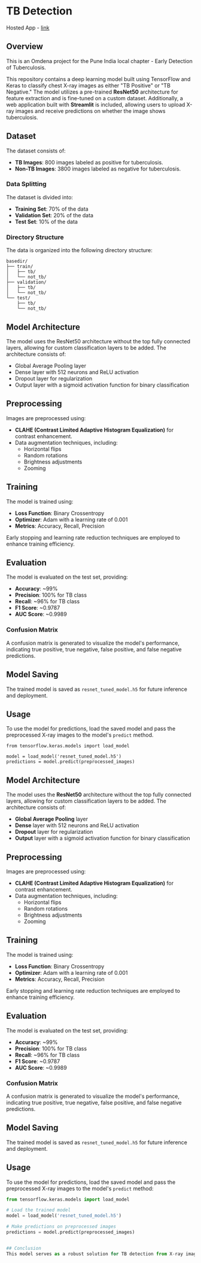 # TB Detection
Hosted App - [link](https://iamamofa-tb-detection-tb-detection-appapp-xlqsyp.streamlit.app/)

## Overview
This is an Omdena project for the Pune India local chapter - Early Detection of Tuberculosis.

This repository contains a deep learning model built using TensorFlow and Keras to classify chest X-ray images as either "TB Positive" or "TB Negative." The model utilizes a pre-trained **ResNet50** architecture for feature extraction and is fine-tuned on a custom dataset. Additionally, a web application built with **Streamlit** is included, allowing users to upload X-ray images and receive predictions on whether the image shows tuberculosis.

## Dataset
The dataset consists of:
- **TB Images**: 800 images labeled as positive for tuberculosis.
- **Non-TB Images**: 3800 images labeled as negative for tuberculosis.

### Data Splitting
The dataset is divided into:
- **Training Set**: 70% of the data
- **Validation Set**: 20% of the data
- **Test Set**: 10% of the data

### Directory Structure
The data is organized into the following directory structure:


```
basedir/
├── train/
│   ├── tb/
│   └── not_tb/
├── validation/
│   ├── tb/
│   └── not_tb/
└── test/
    ├── tb/
    └── not_tb/
```



## Model Architecture
The model uses the ResNet50 architecture without the top fully connected layers, allowing for custom classification layers to be added. The architecture consists of:
- Global Average Pooling layer
- Dense layer with 512 neurons and ReLU activation
- Dropout layer for regularization
- Output layer with a sigmoid activation function for binary classification

## Preprocessing
Images are preprocessed using:
- **CLAHE (Contrast Limited Adaptive Histogram Equalization)** for contrast enhancement.
- Data augmentation techniques, including:
  - Horizontal flips
  - Random rotations
  - Brightness adjustments
  - Zooming

## Training
The model is trained using:
- **Loss Function**: Binary Crossentropy
- **Optimizer**: Adam with a learning rate of 0.001
- **Metrics**: Accuracy, Recall, Precision

Early stopping and learning rate reduction techniques are employed to enhance training efficiency.

## Evaluation
The model is evaluated on the test set, providing:
- **Accuracy**: ~99%
- **Precision**: 100% for TB class
- **Recall**: ~96% for TB class
- **F1 Score**: ~0.9787
- **AUC Score**: ~0.9989

### Confusion Matrix
A confusion matrix is generated to visualize the model's performance, indicating true positive, true negative, false positive, and false negative predictions.

## Model Saving
The trained model is saved as `resnet_tuned_model.h5` for future inference and deployment.

## Usage
To use the model for predictions, load the saved model and pass the preprocessed X-ray images to the model's `predict` method.

```
from tensorflow.keras.models import load_model

model = load_model('resnet_tuned_model.h5')
predictions = model.predict(preprocessed_images)
```

## Model Architecture
The model uses the **ResNet50** architecture without the top fully connected layers, allowing for custom classification layers to be added. The architecture consists of:
- **Global Average Pooling** layer
- **Dense** layer with 512 neurons and ReLU activation
- **Dropout** layer for regularization
- **Output** layer with a sigmoid activation function for binary classification

## Preprocessing
Images are preprocessed using:
- **CLAHE (Contrast Limited Adaptive Histogram Equalization)** for contrast enhancement.
- Data augmentation techniques, including:
  - Horizontal flips
  - Random rotations
  - Brightness adjustments
  - Zooming

## Training
The model is trained using:
- **Loss Function**: Binary Crossentropy
- **Optimizer**: Adam with a learning rate of 0.001
- **Metrics**: Accuracy, Recall, Precision

Early stopping and learning rate reduction techniques are employed to enhance training efficiency.

## Evaluation
The model is evaluated on the test set, providing:
- **Accuracy**: ~99%
- **Precision**: 100% for TB class
- **Recall**: ~96% for TB class
- **F1 Score**: ~0.9787
- **AUC Score**: ~0.9989

### Confusion Matrix
A confusion matrix is generated to visualize the model's performance, indicating true positive, true negative, false positive, and false negative predictions.

## Model Saving
The trained model is saved as `resnet_tuned_model.h5` for future inference and deployment.

## Usage
To use the model for predictions, load the saved model and pass the preprocessed X-ray images to the model's `predict` method:

```python
from tensorflow.keras.models import load_model

# Load the trained model
model = load_model('resnet_tuned_model.h5')

# Make predictions on preprocessed images
predictions = model.predict(preprocessed_images)


## Conclusion
This model serves as a robust solution for TB detection from X-ray images, leveraging deep learning techniques to improve accuracy and reliability in medical diagnostics.
